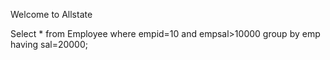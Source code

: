 Welcome to Allstate

Select * 
from Employee
where empid=10 and empsal>10000
group by emp
having sal=20000; 